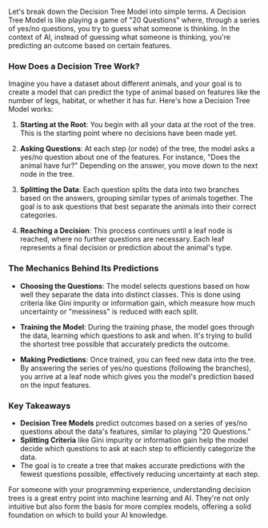 Let's break down the Decision Tree Model into simple terms. A Decision Tree Model is like playing a game of "20 Questions" where, through a series of yes/no questions, you try to guess what someone is thinking. In the context of AI, instead of guessing what someone is thinking, you're predicting an outcome based on certain features.

### How Does a Decision Tree Work?

Imagine you have a dataset about different animals, and your goal is to create a model that can predict the type of animal based on features like the number of legs, habitat, or whether it has fur. Here's how a Decision Tree Model works:

1. **Starting at the Root**: You begin with all your data at the root of the tree. This is the starting point where no decisions have been made yet.

2. **Asking Questions**: At each step (or node) of the tree, the model asks a yes/no question about one of the features. For instance, "Does the animal have fur?" Depending on the answer, you move down to the next node in the tree.

3. **Splitting the Data**: Each question splits the data into two branches based on the answers, grouping similar types of animals together. The goal is to ask questions that best separate the animals into their correct categories.

4. **Reaching a Decision**: This process continues until a leaf node is reached, where no further questions are necessary. Each leaf represents a final decision or prediction about the animal's type.

### The Mechanics Behind Its Predictions

- **Choosing the Questions**: The model selects questions based on how well they separate the data into distinct classes. This is done using criteria like Gini impurity or information gain, which measure how much uncertainty or "messiness" is reduced with each split.

- **Training the Model**: During the training phase, the model goes through the data, learning which questions to ask and when. It's trying to build the shortest tree possible that accurately predicts the outcome.

- **Making Predictions**: Once trained, you can feed new data into the tree. By answering the series of yes/no questions (following the branches), you arrive at a leaf node which gives you the model's prediction based on the input features.

### Key Takeaways

- **Decision Tree Models** predict outcomes based on a series of yes/no questions about the data's features, similar to playing "20 Questions."
- **Splitting Criteria** like Gini impurity or information gain help the model decide which questions to ask at each step to efficiently categorize the data.
- The goal is to create a tree that makes accurate predictions with the fewest questions possible, effectively reducing uncertainty at each step.

For someone with your programming experience, understanding decision trees is a great entry point into machine learning and AI. They're not only intuitive but also form the basis for more complex models, offering a solid foundation on which to build your AI knowledge.
